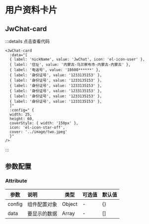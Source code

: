 # 用户资料卡片

## JwChat-card

<JwChat-card
    class="box"
    :data="[
    { label: 'nickName', value: 'JwChat', icon: 'el-icon-user' },
    { label: '住址', value: '内蒙古-乌兰察布市-内蒙古-内蒙古' },
    { label: '电话号', value: '18600******' },
    { label: '身份证号', value: '1233135153' },
    { label: '身份证号', value: '1233135153' },
    { label: '身份证号', value: '1233135153' },
    { label: '身份证号', value: '1233135153' },
    { label: '身份证号', value: '1233135153' },
    { label: '身份证号', value: '1233135153' },
    ]"
    :config=" {
    width: 25,
    height: 60,
    coverStyle: { width: '150px' },
    icon: 'el-icon-star-off',
    cover: '../image/two.jpeg'
    }"
/>

<style scoped>
.box {
  border-radius: 0.5rem;
  margin: 2rem auto;
  box-shadow: 0 14px 28px rgba(0, 0, 0, 0.25), 0 10px 10px rgba(0, 0, 0, 0.22);
}
</style>

:::details 点击查看代码
```vue
<JwChat-card
  :data="[
  { label: 'nickName', value: 'JwChat', icon: 'el-icon-user' },
  { label: '住址', value: '内蒙古-乌兰察布市-内蒙古-内蒙古' },
  { label: '电话号', value: '18600******' },
  { label: '身份证号', value: '1233135153' },
  { label: '身份证号', value: '1233135153' },
  { label: '身份证号', value: '1233135153' },
  { label: '身份证号', value: '1233135153' },
  { label: '身份证号', value: '1233135153' },
  { label: '身份证号', value: '1233135153' },
  ]"
  :config=" {
  width: 25,
  height: 60,
  coverStyle: { width: '150px' },
  icon: 'el-icon-star-off',
  cover: '../image/two.jpeg'
  }"
/>
```
:::

## 参数配置

### Attribute

| 参数   | 说明         | 类型          | 可选值 | 默认值 |
| ------ | :----------- | ------------- | ------ | ------ |
| config | 组件配置对象 | Object        | -      | {}     |
| data   | 要显示的数据   | Array | -      | []     |

